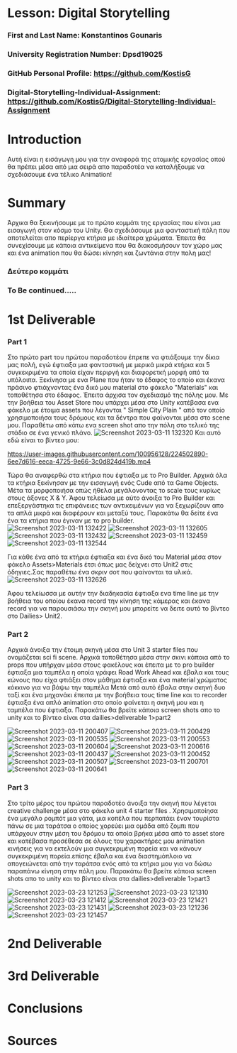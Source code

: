# Lesson: Digital Storytelling

### First and Last Name: Konstantinos Gounaris  
### University Registration Number: Dpsd19025
### GitHub Personal Profile: https://github.com/KostisG
### Digital-Storytelling-Individual-Assignment: https://github.com/KostisG/Digital-Storytelling-Individual-Assignment

# Introduction
Αυτή είναι η εισάγωγη μου για την αναφορά της ατομικής εργασίας οπού θα πρέπει μέσα από μια σειρά απο παραδοτέα να καταλήξουμε να σχεδιάσουμε ένα 
τέλικο Animation!

# Summary
Άρχικα θα ξεκινήσουμε με το πρώτο κομμάτι της εργασίας που είναι μια εισαγωγή στον κόσμο του Unity. Θα σχεδιάσουμε μια φανταστική πόλη 
που αποτελείται απο περίεργα κτήρια με ιδιαίτερα χρώματα. Έπειτα θα συνεχίσουμε με κάποια αντικείμενα που θα διακοσμήσουν τον χώρο μας και ένα animation 
που θα δώσει κίνηση και ζωντάνια στην πολη μας!

### Δεύτερο κομμάτι 
### To Be continued.....

# 1st Deliverable
### Part 1
Στο πρώτο part του πρώτου παραδοτέου έπρεπε να φτιάξουμε την δίκια μας πολή, εγώ έφτιαξα μια φανταστική με μερικά μικρά κτήρια και 5 συγκεκριμένα τα οποία είχαν 
περιργή και διαφορετκή μορφή από τα υπόλοιπα. Ξεκίνησα με ενα Plane που ήταν το έδαφος το οποίο και έκανα πράσινο φτιάχνοντας ένα δικό μου material στο φάκελο
"Materials" και τοποθέτησα στο έδαφος. Έπειτα άρχισα τον σχεδιασμό της πόλης μου. Με την βοήθεια του Asset Store που υπάρχει μέσα στο Unity κατέβασα ενα φάκελο με έτοιμα assets που λέγονται " Simple City Plain " από τον οποίο χρησιμοποιήσα τους δρόμους και τα δέντρα που φαίνονται μέσα στο scene μου. Παραθέτω από κάτω ενα screen shot απο την πόλη στο τελικό της στάδιο σε ένα γενικό πλάνο.
![Screenshot 2023-03-11 132320](https://user-images.githubusercontent.com/100956128/224502109-3a86acb7-f88a-4b8e-b9e5-b82813938ed5.png)
Και αυτό εδώ είναι το βίντεο μου:

https://user-images.githubusercontent.com/100956128/224502890-6ee7d616-eeca-4725-9e66-3c0d824d419b.mp4

Τώρα θα αναφερθώ στα κτήρια που έφτιαξα με το Pro Builder. Αρχικά όλα τα κτήρια ξεκίνησαν με την εισαγωγή ενός Cude από τα Game Objects. Μέτα τα μορφοποιήσα οπώς ήθελα μεγάλονοντας το scale τους κυρίως στους άξονες X & Y. Άφου τελείωσα με αύτο άνοιξα το Pro Builder και επεξεργάστηκα τις επιφάνειες των αντικειμένων για να ξεχωρίζουν απο τα απλά μικρά και διαφέρουν και μεταξύ τους. Παρακάτω θα δείτε ένα ένα τα κτήρια που έγιναν με το pro builder.
![Screenshot 2023-03-11 132422](https://user-images.githubusercontent.com/100956128/224502513-60b19ce0-e9d0-4323-8711-214b85858551.png)
![Screenshot 2023-03-11 132605](https://user-images.githubusercontent.com/100956128/224502520-21beeab9-8a1e-49e5-93a8-4c1616d93f29.png)
![Screenshot 2023-03-11 132432](https://user-images.githubusercontent.com/100956128/224502530-672a8285-157d-489c-80fa-5fe1282283c3.png)
![Screenshot 2023-03-11 132459](https://user-images.githubusercontent.com/100956128/224502541-1d80f12a-ef1f-4b83-b198-5a47e0870904.png)
![Screenshot 2023-03-11 132544](https://user-images.githubusercontent.com/100956128/224502577-9aedadd1-7ece-4cf1-9d46-70244ac5742b.png)

Για κάθε ένα από τα κτήρια έφτιαξα και ένα δικό του Material μέσα στον φάκελο Assets>Materials έτσι όπως μας δείχνει στο Unit2 στις όδηγιες.Σας παραθέτω ένα σκριν σοτ που φαίνονται τα υλικά.
![Screenshot 2023-03-11 132626](https://user-images.githubusercontent.com/100956128/224502744-39dde827-fd23-4db5-8d41-37bf7d900324.png)

Άφου τελείωσσα με αυτήν την διαδηκασία έφτιαξα ενα time line με την βοήθεια του οποίου έκανα record την κίνηση της κάμερας και έκανα record για να παρουσιάσω την σκηνή μου μπορείτε να δειτε αυτό το βίντεο στο Dailies> Unit2.

### Part 2
Αρχικά άνοιξα την έτοιμη σκηνή μέσα στο Unit 3 starter files που ονομάζεται sci fi scene. Αρχικά τοποθέτησα μέσα στην σκινι κάποια από το props που υπήρχαν μέσα στους φακέλους και έπειτα με το pro builder έφτιαξα μια ταμπέλα η οποία γράφει Road Work Ahead και έβαλα και τους κώνους που είχα φτιάξει στον μάθημα έφτιαξα και ένα material χρώματος κόκκινο για να βάψω την ταμπέλα 
Μετά από αυτό έβαλα στην σκηνή δυο ταξί και ένα μηχανάκι έπειτα με την βοήθεια τους time line και το recorder έφτιαξα ένα απλό animation στο οποίο φαίνεται η σκηνή μου και η ταμπέλα που έφτιαξα. Παρακάτω θα βρείτε κάποια screen shots απο το unity και το βίντεο είναι στα dailies>deliverable 1>part2

![Screenshot 2023-03-11 200407](https://user-images.githubusercontent.com/100956128/227173023-6be07719-868b-45c6-b61d-acbfa153df06.png)
![Screenshot 2023-03-11 200429](https://user-images.githubusercontent.com/100956128/227173056-1f49c6d1-4299-4684-949e-8960a0e7ba06.png)
![Screenshot 2023-03-11 200535](https://user-images.githubusercontent.com/100956128/227173123-4e6a19b8-132f-476c-b7ca-c4422a830bdf.png)
![Screenshot 2023-03-11 200553](https://user-images.githubusercontent.com/100956128/227173135-47c033df-9bed-446c-b785-4e3daec5ba05.png)
![Screenshot 2023-03-11 200604](https://user-images.githubusercontent.com/100956128/227173147-11d23c69-f064-47a5-8022-263bedc4366f.png)
![Screenshot 2023-03-11 200616](https://user-images.githubusercontent.com/100956128/227173157-19b10369-8bee-4524-a407-342f8dadde6e.png)
![Screenshot 2023-03-11 200437](https://user-images.githubusercontent.com/100956128/227173170-c24b9380-e7ed-477e-b852-1a4f3beee2ba.png)
![Screenshot 2023-03-11 200452](https://user-images.githubusercontent.com/100956128/227173180-7ca6aabd-abfa-4383-bfe8-ac532968c64d.png)
![Screenshot 2023-03-11 200507](https://user-images.githubusercontent.com/100956128/227173187-23adcd85-8a8e-4ef8-9772-1f9389bee02a.png)
![Screenshot 2023-03-11 200701](https://user-images.githubusercontent.com/100956128/227173194-c329ded9-485a-47c9-8d1b-efaa00ecab6f.png)
![Screenshot 2023-03-11 200641](https://user-images.githubusercontent.com/100956128/227173203-8f71aeb8-9800-4949-9404-fb8e16843a8f.png)


### Part 3
Στο τρίτο μέρος του πρώτου παραδοτέο άνοιξα την σκηνή που λέγεται creative challenge μέσα στο φάκελο unit 4 starter files . Χρησιμοποίησα ένα μεγάλο ρομπότ μια γάτα, μια κοπέλα που περπατάει έναν τουρίστα πάνω σε μια ταράτσα ο οποίος χορεύει μια ομάδα από ζομπι που υπάρχουν στην μέση του δρόμου τα οποία βρήκα μέσα από το asset store και κατέβασα προσέθεσα σε όλους του χαρακτήρες μου animation κινήσεις για να εκτελούν μια συγκεκριμένη πορεία και να κάνουν συγκεκριμένη πορεία.επίσης έβαλα και ένα διαστημόπλοιο να απογειώνεται από την ταράτσα ενός από τα κτήρια μου για να δώσω παραπάνω κίνηση στην πόλη μου. Παρακάτω θα βρείτε κάποια screen shots απο το unity και το βίντεο είναι στα dailies>deliverable 1>part3

![Screenshot 2023-03-23 121253](https://user-images.githubusercontent.com/100956128/227173514-e99a9d4f-b35e-45e4-8260-a087bf7cd1da.png)
![Screenshot 2023-03-23 121310](https://user-images.githubusercontent.com/100956128/227173529-981182cf-f24e-4eb4-a033-db72520d488f.png)
![Screenshot 2023-03-23 121412](https://user-images.githubusercontent.com/100956128/227173537-6fbcfe05-2633-4cf7-a355-cac31b25302d.png)
![Screenshot 2023-03-23 121421](https://user-images.githubusercontent.com/100956128/227173543-cd0cd3dc-9b88-46d9-9922-9d602b28f5eb.png)
![Screenshot 2023-03-23 121431](https://user-images.githubusercontent.com/100956128/227173550-20127279-2d84-48ca-a090-d1b5c256ea84.png)
![Screenshot 2023-03-23 121236](https://user-images.githubusercontent.com/100956128/227173563-464e3152-eea2-41b4-94de-54000ec36ff6.png)
![Screenshot 2023-03-23 121457](https://user-images.githubusercontent.com/100956128/227173569-23c2cd02-f47e-4ca4-a6f9-a18a2957e9b9.png)







# 2nd Deliverable


# 3rd Deliverable 


# Conclusions


# Sources
